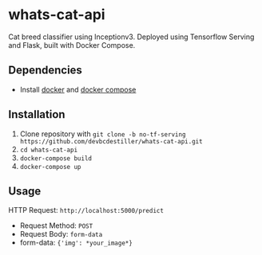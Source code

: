 # whats-cat-api
Cat breed classifier using Inceptionv3. Deployed using Tensorflow Serving and Flask, built with Docker Compose.
## Dependencies
- Install [docker](https://docs.docker.com/get-docker/) and [docker compose](https://docs.docker.com/compose/install/)
## Installation
1. Clone repository with `git clone -b no-tf-serving https://github.com/devbcdestiller/whats-cat-api.git`
2. `cd whats-cat-api`
3. `docker-compose build`
4. `docker-compose up`
## Usage
HTTP Request: `http://localhost:5000/predict`
- Request Method: `POST`
- Request Body: `form-data`
- form-data: `{'img': *your_image*}`
